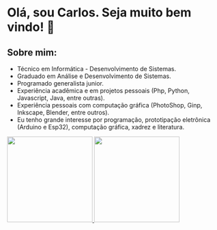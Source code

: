 # Olá, sou Carlos. Seja muito bem vindo! 👋

## Sobre mim:
* Técnico em Informática - Desenvolvimento de Sistemas.
* Graduado em Análise e Desenvolvimento de Sistemas.
* Programado generalista junior.
* Experiência acadêmica e em projetos pessoais (Php, Python, Javascript, Java, entre outras).
* Experiência pessoais com computação gráfica (PhotoShop, Ginp, Inkscape, Blender, entre outros).
* Eu tenho grande interesse por programação, prototipação eletrônica (Arduino e Esp32), computação gráfica, xadrez e literatura.

<div>
<a href="https://github.com/jcarlossc">
<img loading="lazy" height="200em" src="https://github-readme-stats.vercel.app/api/top-langs/?username=jcarlossc&layout=compact&langs_count=7&theme=dracula"/>
<img loading="lazy" height="200em" src="https://github-readme-stats.vercel.app/api?username=jcarlossc&show_icons=true&theme=dracula&include_all_commits=true&count_private=true"/>
</div>
